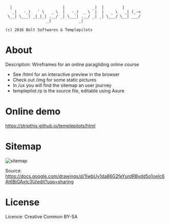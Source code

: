 	
	  |                      |            _)  |        |        
	   _|   -_)   ` \   _ \  |   -_)  _ \  |  |   _ \   _| (_-< 
	 \__| \___| _|_|_| .__/ _| \___| .__/ _| _| \___/ \__| ___/ 
	                  _|            _|  
	
	(c) 2016 Bolt Softwares & Templepilots
	


About
==============

Description: Wireframes for an online paragliding online course
- See /html for an interactive preview in the browser
- Check out /img for some static pictures
- In /ux you will find the sitemap an user journey
- templepilot.rp is the source file, editable using Axure


Online demo
==============

https://stripthis.github.io/templepilots/html


Sitemap
==============

![sitemap](https://raw.githubusercontent.com/stripthis/templepilots/gh-pages/ux/Templepilots%20Online%20Course%20-%20User%20Journey.png "Sitemap")

Source:
https://docs.google.com/drawings/d/1IwbUy1da86G2feYurdRBvdd5o1oeIc6At6BjGAxtc3U/edit?usp=sharing


License
==============

Licence: Creative Common BY-SA
